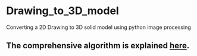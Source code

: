 # Drawing_to_3D_model
Converting a 2D Drawing to 3D solid model using python image processing

## The comprehensive algorithm is explained [here](https://github.com/prateekshamprasadpawar/Drawing_to_3D_model/blob/master/2dto3dsample.pdf).
